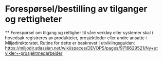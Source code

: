 # Forespørsel/bestilling av tilganger og rettigheter


**
Forespørsel om tilgang og rettigher til våre verktøy eller systemer skal i hovedsak registreres av produkteier, prosjektleder eller andre ansatte i Miljødirektoratet.
Rutine for dette er beskrevet i utviklingsguiden: https://miljodir.atlassian.net/wiki/spaces/DEVOPS/pages/9716629521/Ny+utvikler+-prosjektmedarbeider
